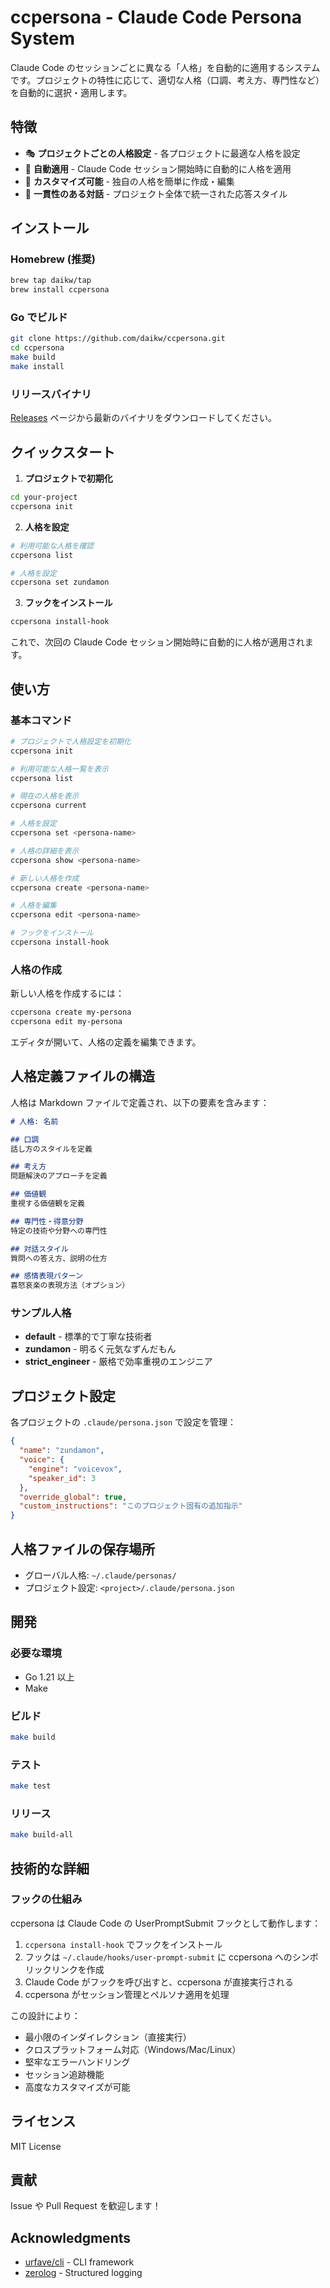 # ccpersona - Claude Code Persona System

Claude Code のセッションごとに異なる「人格」を自動的に適用するシステムです。プロジェクトの特性に応じて、適切な人格（口調、考え方、専門性など）を自動的に選択・適用します。

## 特徴

- 🎭 **プロジェクトごとの人格設定** - 各プロジェクトに最適な人格を設定
- 🔄 **自動適用** - Claude Code セッション開始時に自動的に人格を適用
- 📝 **カスタマイズ可能** - 独自の人格を簡単に作成・編集
- 🎯 **一貫性のある対話** - プロジェクト全体で統一された応答スタイル

## インストール

### Homebrew (推奨)

```bash
brew tap daikw/tap
brew install ccpersona
```

### Go でビルド

```bash
git clone https://github.com/daikw/ccpersona.git
cd ccpersona
make build
make install
```

### リリースバイナリ

[Releases](https://github.com/daikw/ccpersona/releases) ページから最新のバイナリをダウンロードしてください。

## クイックスタート

1. **プロジェクトで初期化**

```bash
cd your-project
ccpersona init
```

2. **人格を設定**

```bash
# 利用可能な人格を確認
ccpersona list

# 人格を設定
ccpersona set zundamon
```

3. **フックをインストール**

```bash
ccpersona install-hook
```

これで、次回の Claude Code セッション開始時に自動的に人格が適用されます。

## 使い方

### 基本コマンド

```bash
# プロジェクトで人格設定を初期化
ccpersona init

# 利用可能な人格一覧を表示
ccpersona list

# 現在の人格を表示
ccpersona current

# 人格を設定
ccpersona set <persona-name>

# 人格の詳細を表示
ccpersona show <persona-name>

# 新しい人格を作成
ccpersona create <persona-name>

# 人格を編集
ccpersona edit <persona-name>

# フックをインストール
ccpersona install-hook
```

### 人格の作成

新しい人格を作成するには：

```bash
ccpersona create my-persona
ccpersona edit my-persona
```

エディタが開いて、人格の定義を編集できます。

## 人格定義ファイルの構造

人格は Markdown ファイルで定義され、以下の要素を含みます：

```markdown
# 人格: 名前

## 口調
話し方のスタイルを定義

## 考え方
問題解決のアプローチを定義

## 価値観
重視する価値観を定義

## 専門性・得意分野
特定の技術や分野への専門性

## 対話スタイル
質問への答え方、説明の仕方

## 感情表現パターン
喜怒哀楽の表現方法（オプション）
```

### サンプル人格

- **default** - 標準的で丁寧な技術者
- **zundamon** - 明るく元気なずんだもん
- **strict_engineer** - 厳格で効率重視のエンジニア

## プロジェクト設定

各プロジェクトの `.claude/persona.json` で設定を管理：

```json
{
  "name": "zundamon",
  "voice": {
    "engine": "voicevox",
    "speaker_id": 3
  },
  "override_global": true,
  "custom_instructions": "このプロジェクト固有の追加指示"
}
```

## 人格ファイルの保存場所

- グローバル人格: `~/.claude/personas/`
- プロジェクト設定: `<project>/.claude/persona.json`

## 開発

### 必要な環境

- Go 1.21 以上
- Make

### ビルド

```bash
make build
```

### テスト

```bash
make test
```

### リリース

```bash
make build-all
```

## 技術的な詳細

### フックの仕組み

ccpersona は Claude Code の UserPromptSubmit フックとして動作します：

1. `ccpersona install-hook` でフックをインストール
2. フックは `~/.claude/hooks/user-prompt-submit` に ccpersona へのシンボリックリンクを作成
3. Claude Code がフックを呼び出すと、ccpersona が直接実行される
4. ccpersona がセッション管理とペルソナ適用を処理

この設計により：
- 最小限のインダイレクション（直接実行）
- クロスプラットフォーム対応（Windows/Mac/Linux）
- 堅牢なエラーハンドリング
- セッション追跡機能
- 高度なカスタマイズが可能

## ライセンス

MIT License

## 貢献

Issue や Pull Request を歓迎します！

## Acknowledgments

- [urfave/cli](https://github.com/urfave/cli) - CLI framework
- [zerolog](https://github.com/rs/zerolog) - Structured logging